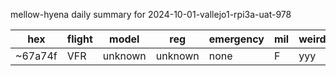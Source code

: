 mellow-hyena daily summary for 2024-10-01-vallejo1-rpi3a-uat-978

|hex|flight|model|reg|emergency|mil|weirdo|
|--|--|--|--|--|--|--|
|~67a74f|VFR|unknown|unknown|none|F|yyy|
